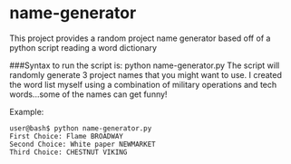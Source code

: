 # name-generator
This project provides a random project name generator based off of a python script reading a word dictionary

###Syntax to run the script is: 
    python name-generator.py
The script will randomly generate 3 project names that you might want to use. I created the word list myself using a combination of military 
operations and tech words...some of the names can get funny!

Example: 

    user@bash$ python name-generator.py
    First Choice: Flame BROADWAY
    Second Choice: White paper NEWMARKET
    Third Choice: CHESTNUT VIKING
